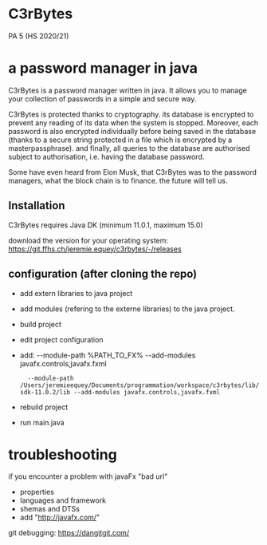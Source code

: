 # C3rBytes

PA 5 (HS 2020/21)
# a password manager in java

C3rBytes is a password manager written in java.
It allows you to manage your collection of passwords in a simple and secure way.

C3rBytes is protected thanks to cryptography. its database is encrypted to prevent any reading of its data when the system is stopped. Moreover, each password is also encrypted individually before being saved in the database (thanks to a secure string protected in a file which is encrypted by a masterpassphrase). and finally, all queries to the database are authorised subject to authorisation, i.e. having the database password. 

Some have even heard from Elon Musk, that C3rBytes was to the password managers, what the block chain is to finance. the future will tell us.



## Installation
C3rBytes requires Java DK (minimum 11.0.1, maximum 15.0)


download the version for your operating system: https://git.ffhs.ch/jeremie.equey/c3rbytes/-/releases 




## configuration (after cloning the repo)
- add extern libraries to java project 
- add modules (refering to the externe libraries) to the java project.
- build project
- edit project configuration
- add: --module-path %PATH_TO_FX% --add-modules javafx.controls,javafx.fxml

		--module-path /Users/jeremieequey/Documents/programmation/workspace/c3rbytes/lib/javaFx/javafx-sdk-11.0.2/lib --add-modules javafx.controls,javafx.fxml 

- rebuild project
- run main.java

# troubleshooting
if you encounter a problem with javaFx "bad url"

- properties
- languages and framework
- shemas and DTSs
- add "http://javafx.com/"


git debugging: https://dangitgit.com/
